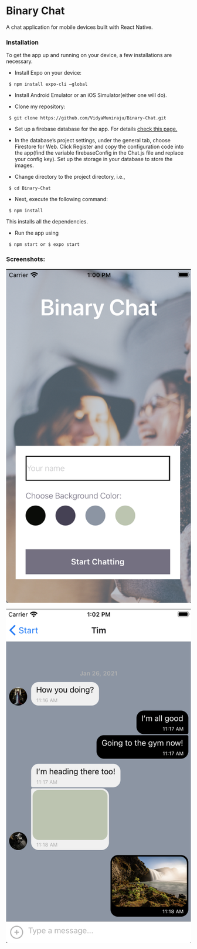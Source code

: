 # Binary Chat

A chat application for mobile devices built with React Native.

### Installation

To get the app up and running on your device, a few installations are necessary.

* Install Expo on your device:
```
 $ npm install expo-cli —global

 ```

* Install Android Emulator or an iOS Simulator(either one will do).

* Clone my repository:
```
 $ git clone https://github.com/VidyaMuniraju/Binary-Chat.git

 ```

* Set up a firebase database for the app. For details [check this page.](https://codinglatte.com/posts/how-to/how-to-create-a-firebase-project/)

* In the database’s project settings, under the general tab, choose Firestore for Web. Click Register and copy the configuration code into the app(find the variable firebaseConfig in the Chat.js file and replace your config key).
Set up the storage in your database to store the images.

* Change directory to the project directory, i.e., 
```
 $ cd Binary-Chat
```

* Next, execute the following command:
```
 $ npm install

 ```
This installs all the dependencies.

* Run the app using
```
 $ npm start or $ expo start
```

### Screenshots:
![Start Page](https://github.com/VidyaMuniraju/Binary-Chat/blob/master/Assets-images/Screenshot1.png "Start Page")

![Chat Window](https://github.com/VidyaMuniraju/Binary-Chat/blob/master/Assets-images/Screenshot2.png "Chat window")

